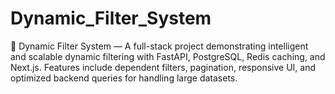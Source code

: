 # Dynamic_Filter_System
🚀 Dynamic Filter System — A full-stack project demonstrating intelligent and scalable dynamic filtering with FastAPI, PostgreSQL, Redis caching, and Next.js. Features include dependent filters, pagination, responsive UI, and optimized backend queries for handling large datasets.
